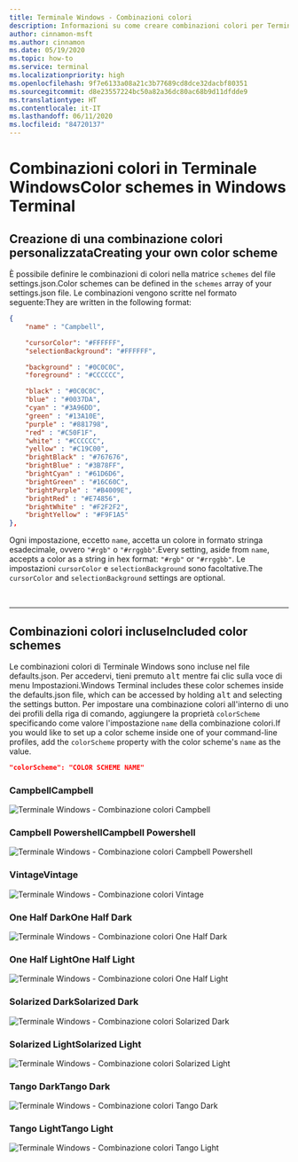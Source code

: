 ```yaml
---
title: Terminale Windows - Combinazioni colori
description: Informazioni su come creare combinazioni colori per Terminale Windows.
author: cinnamon-msft
ms.author: cinnamon
ms.date: 05/19/2020
ms.topic: how-to
ms.service: terminal
ms.localizationpriority: high
ms.openlocfilehash: 9f7e6133a08a21c3b77689cd8dce32dacbf80351
ms.sourcegitcommit: d8e23557224bc50a82a36dc80ac68b9d11dfdde9
ms.translationtype: HT
ms.contentlocale: it-IT
ms.lasthandoff: 06/11/2020
ms.locfileid: "84720137"
---
```

# <a name="color-schemes-in-windows-terminal"></a><span data-ttu-id="acb2f-103">Combinazioni colori in Terminale Windows</span><span class="sxs-lookup"><span data-stu-id="acb2f-103">Color schemes in Windows Terminal</span></span>

## <a name="creating-your-own-color-scheme"></a><span data-ttu-id="acb2f-104">Creazione di una combinazione colori personalizzata</span><span class="sxs-lookup"><span data-stu-id="acb2f-104">Creating your own color scheme</span></span>

<span data-ttu-id="acb2f-105">È possibile definire le combinazioni di colori nella matrice `schemes` del file settings.json.</span><span class="sxs-lookup"><span data-stu-id="acb2f-105">Color schemes can be defined in the `schemes` array of your settings.json file.</span></span> <span data-ttu-id="acb2f-106">Le combinazioni vengono scritte nel formato seguente:</span><span class="sxs-lookup"><span data-stu-id="acb2f-106">They are written in the following format:</span></span>

```json
{
    "name" : "Campbell",

    "cursorColor": "#FFFFFF",
    "selectionBackground": "#FFFFFF",

    "background" : "#0C0C0C",
    "foreground" : "#CCCCCC",

    "black" : "#0C0C0C",
    "blue" : "#0037DA",
    "cyan" : "#3A96DD",
    "green" : "#13A10E",
    "purple" : "#881798",
    "red" : "#C50F1F",
    "white" : "#CCCCCC",
    "yellow" : "#C19C00",
    "brightBlack" : "#767676",
    "brightBlue" : "#3B78FF",
    "brightCyan" : "#61D6D6",
    "brightGreen" : "#16C60C",
    "brightPurple" : "#B4009E",
    "brightRed" : "#E74856",
    "brightWhite" : "#F2F2F2",
    "brightYellow" : "#F9F1A5"
},
```

<span data-ttu-id="acb2f-107">Ogni impostazione, eccetto `name`, accetta un colore in formato stringa esadecimale, ovvero `"#rgb"` o `"#rrggbb"`.</span><span class="sxs-lookup"><span data-stu-id="acb2f-107">Every setting, aside from `name`, accepts a color as a string in hex format: `"#rgb"` or `"#rrggbb"`.</span></span> <span data-ttu-id="acb2f-108">Le impostazioni `cursorColor` e `selectionBackground` sono facoltative.</span><span class="sxs-lookup"><span data-stu-id="acb2f-108">The `cursorColor` and `selectionBackground` settings are optional.</span></span>

<br />

___

## <a name="included-color-schemes"></a><span data-ttu-id="acb2f-109">Combinazioni colori incluse</span><span class="sxs-lookup"><span data-stu-id="acb2f-109">Included color schemes</span></span>

<span data-ttu-id="acb2f-110">Le combinazioni colori di Terminale Windows sono incluse nel file defaults.json. Per accedervi, tieni premuto <kbd>alt</kbd> mentre fai clic sulla voce di menu Impostazioni.</span><span class="sxs-lookup"><span data-stu-id="acb2f-110">Windows Terminal includes these color schemes inside the defaults.json file, which can be accessed by holding <kbd>alt</kbd> and selecting the settings button.</span></span> <span data-ttu-id="acb2f-111">Per impostare una combinazione colori all'interno di uno dei profili della riga di comando, aggiungere la proprietà `colorScheme` specificando come valore l'impostazione `name` della combinazione colori.</span><span class="sxs-lookup"><span data-stu-id="acb2f-111">If you would like to set up a color scheme inside one of your command-line profiles, add the `colorScheme` property with the color scheme's `name` as the value.</span></span>

```json
"colorScheme": "COLOR SCHEME NAME"
```

### <a name="campbell"></a><span data-ttu-id="acb2f-112">Campbell</span><span class="sxs-lookup"><span data-stu-id="acb2f-112">Campbell</span></span>

![Terminale Windows - Combinazione colori Campbell](./../images/campbell-color-scheme.png)

### <a name="campbell-powershell"></a><span data-ttu-id="acb2f-114">Campbell Powershell</span><span class="sxs-lookup"><span data-stu-id="acb2f-114">Campbell Powershell</span></span>

![Terminale Windows - Combinazione colori Campbell Powershell](./../images/campbell-powershell-color-scheme.png)

### <a name="vintage"></a><span data-ttu-id="acb2f-116">Vintage</span><span class="sxs-lookup"><span data-stu-id="acb2f-116">Vintage</span></span>

![Terminale Windows - Combinazione colori Vintage](./../images/vintage-color-scheme.png)

### <a name="one-half-dark"></a><span data-ttu-id="acb2f-118">One Half Dark</span><span class="sxs-lookup"><span data-stu-id="acb2f-118">One Half Dark</span></span>

![Terminale Windows - Combinazione colori One Half Dark](./../images/one-half-dark-color-scheme.png)

### <a name="one-half-light"></a><span data-ttu-id="acb2f-120">One Half Light</span><span class="sxs-lookup"><span data-stu-id="acb2f-120">One Half Light</span></span>

![Terminale Windows - Combinazione colori One Half Light](./../images/one-half-light-color-scheme.png)

### <a name="solarized-dark"></a><span data-ttu-id="acb2f-122">Solarized Dark</span><span class="sxs-lookup"><span data-stu-id="acb2f-122">Solarized Dark</span></span>

![Terminale Windows - Combinazione colori Solarized Dark](./../images/solarized-dark-color-scheme.png)

### <a name="solarized-light"></a><span data-ttu-id="acb2f-124">Solarized Light</span><span class="sxs-lookup"><span data-stu-id="acb2f-124">Solarized Light</span></span>

![Terminale Windows - Combinazione colori Solarized Light](./../images/solarized-light-color-scheme.png)

### <a name="tango-dark"></a><span data-ttu-id="acb2f-126">Tango Dark</span><span class="sxs-lookup"><span data-stu-id="acb2f-126">Tango Dark</span></span>

![Terminale Windows - Combinazione colori Tango Dark](./../images/tango-dark-color-scheme.png)

### <a name="tango-light"></a><span data-ttu-id="acb2f-128">Tango Light</span><span class="sxs-lookup"><span data-stu-id="acb2f-128">Tango Light</span></span>

![Terminale Windows - Combinazione colori Tango Light](./../images/tango-light-color-scheme.png)
